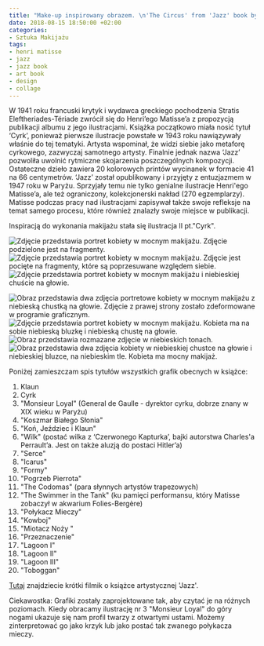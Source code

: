 ```yaml
---
title: "Make-up inspirowany obrazem. \n'The Circus' from 'Jazz' book by Henri_Matisse"
date: 2018-08-15 18:50:00 +02:00
categories:
- Sztuka Makijażu
tags:
- henri matisse
- jazz
- jazz book
- art book
- design
- collage
---
```


W 1941 roku francuski krytyk i wydawca greckiego pochodzenia Stratis Eleftheriades-Tériade zwrócił się do Henri’ego Matisse’a z propozycją publikacji albumu z jego ilustracjami. Książka początkowo miała nosić tytuł ‘Cyrk’, ponieważ pierwsze ilustracje powstałe w 1943 roku nawiązywały właśnie do tej tematyki. Artysta wspominał, że widzi siebie jako metaforę cyrkowego, zazwyczaj samotnego artysty. Finalnie jednak nazwa ‘Jazz’ pozwoliła uwolnić rytmiczne skojarzenia poszczególnych kompozycji. Ostateczne dzieło zawiera 20 kolorowych printów wycinanek w formacie 41 na 66 centymetrów. ‘Jazz’ został opublikowany i przyjęty z entuzjazmem w 1947 roku w Paryżu. Sprzyjały temu nie tylko genialne ilustracje Henri'ego Matisse’a, ale też ograniczony, kolekcjonerski nakład (270 egzemplarzy). Matisse podczas pracy nad ilustracjami zapisywał także swoje refleksje na temat samego procesu, które również znalazły swoje miejsce w publikacji. 

Inspiracją do wykonania makijażu stała się ilustracja II pt."Cyrk".

![Zdjęcie przedstawia portret kobiety w mocnym makijażu. Zdjęcie podzielone jest na fragmenty.](https://assets0.ello.co/uploads/asset/attachment/8097382/ello-optimized-fe634efa.jpg)
![Zdjęcie przedstawia portret kobiety w mocnym makijażu. Zdjęcie jest pocięte na fragmenty, które są poprzesuwane względem siebie.](https://assets1.ello.co/uploads/asset/attachment/8097381/ello-optimized-24de18de.jpg)
![Zdjęcie przedstawia portret kobiety w mocnym makijażu i niebieskiej chuście na głowie.](https://assets2.ello.co/uploads/asset/attachment/8097380/ello-optimized-2766b9de.jpg)

![Obraz przedstawia dwa zdjęcia portretowe kobiety w mocnym makijażu z niebieską chustką na głowie. Zdjęcie z prawej strony zostało zdeformowane w programie graficznym.](https://assets1.ello.co/uploads/asset/attachment/8097384/ello-optimized-d5bbfe59.jpg)
![Zdjęcie przedstawia portret kobiety w mocnym makijażu. Kobieta ma na sobie niebieską bluzkę i niebieską chustę na głowie.](https://assets2.ello.co/uploads/asset/attachment/8097386/ello-optimized-fb01aedb.jpg)
![Obraz przedstawia rozmazane zdjęcie w niebieskich tonach.](https://assets0.ello.co/uploads/asset/attachment/8097387/ello-optimized-e54f9591.jpg)
![Obraz przedstawia dwa zdjęcia kobiety w niebieskiej chustce na głowie i niebieskiej bluzce, na niebieskim tle. Kobieta ma mocny makijaż.](https://assets1.ello.co/uploads/asset/attachment/8097383/ello-optimized-268e8ecf.jpg)


Poniżej zamieszczam spis tytułów wszystkich grafik obecnych w książce:

1. Klaun
2. Cyrk
3. "Monsieur Loyal" (General de Gaulle - dyrektor cyrku, dobrze znany w XIX wieku w Paryżu)
4. "Koszmar Białego Słonia"
5. "Koń, Jeździec i Klaun"
6. "Wilk" (postać wilka z ‘Czerwonego Kapturka’, bajki autorstwa Charles'a Perrault’a. Jest on także aluzją do postaci Hitler’a)
7. "Serce"
8. "Icarus"
9. "Formy"
10. "Pogrzeb Pierrota"
11. "The Codomas" (para słynnych artystów trapezowych)
12. "The Swimmer in the Tank" (ku pamięci performansu, który Matisse zobaczył w akwarium Folies-Bergère)
13. "Połykacz Mieczy"
14. "Kowboj"
15. "Miotacz Noży "
16. "Przeznaczenie"
17. "Lagoon I"
18. "Lagoon II"
19. "Lagoon III"
20. "Toboggan"

[Tutaj](https://www.youtube.com/watch?v=nA5niH5e31Q) znajdziecie krótki filmik o książce artystycznej 'Jazz'.

Ciekawostka: Grafiki zostały zaprojektowane tak, aby czytać je na różnych poziomach. Kiedy obracamy ilustrację nr 3 "Monsieur Loyal" do góry nogami ukazuje się nam profil twarzy z otwartymi ustami. Możemy zinterpretować go jako krzyk lub jako postać tak zwanego połykacza mieczy.